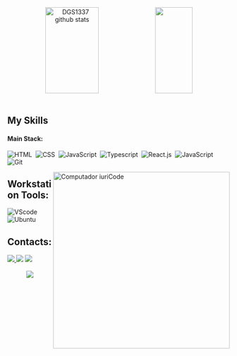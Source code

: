 <div align="center">

<div style="text-align: center;">
  <img width="49%" height="195px" src="https://github-readme-stats-sigma-five.vercel.app/api?username=kauamalves&show_icons=true&count_private=true&hide_border=true&title_color=ecf2f8&icon_color=0d1117&text_color=FFFFFF&bg_color=0d1117" alt="DGS1337 github stats" /> 
  <img width="41%" height="195px" src="https://github-readme-stats-sigma-five.vercel.app/api/top-langs/?username=kauamalves&layout=compact&hide_border=true&title_color=ecf2f8&text_color=FFFFFF&bg_color=0d1117" />
</div>

</div>

 </br>

## My Skills

#### Main Stack:

![HTML](https://img.shields.io/badge/HTML5-E34F26?style=for-the-badge&logo=html5&logoColor=white)&nbsp;
![CSS](https://img.shields.io/badge/CSS3-1572B6?style=for-the-badge&logo=css3&logoColor=white)&nbsp;
![JavaScript](https://img.shields.io/badge/JavaScript-F7DF1E?style=for-the-badge&logo=javascript&logoColor=black)&nbsp;
![Typescript](https://img.shields.io/badge/TypeScript-007ACC?style=for-the-badge&logo=typescript&logoColor=white)&nbsp;
![React.js](https://img.shields.io/badge/React-20232A?style=for-the-badge&logo=react&logoColor=61DAFB)&nbsp;
![JavaScript](https://img.shields.io/badge/Php-F7DF1E?style=for-the-badge&logo=php&logoColor=black)&nbsp;
![Git](https://img.shields.io/badge/GIT-E44C30?style=for-the-badge&logo=git&logoColor=white)&nbsp;

<img src="https://raw.githubusercontent.com/MicaelliMedeiros/micaellimedeiros/master/image/computer-illustration.png" min-width="400px" max-width="400px" width="400px" align="right" alt="Computador iuriCode">

## Workstation Tools:

![VScode](https://img.shields.io/badge/vscode-4285F4?style=for-the-badge&logo=vscode&logoColor=white)&nbsp;
![Ubuntu](https://img.shields.io/badge/Windows-E95420?style=for-the-badge&logo=windows&logoColor=white)&nbsp;

## Contacts:

<div> 
<a href="https://www.instagram.com/justkmzs" target="_blank"><img src="https://img.shields.io/badge/-Instagram-%23E4405F?style=for-the-badge&logo=instagram&logoColor=white">
</a>
<a href = "mailto:kauademeloalves.kk@gmail.com"> <img src="https://img.shields.io/badge/-Gmail-%23333?style=for-the-badge&logo=gmail&logoColor=white" target="_blank"></a>
<a href="https://www.linkedin.com/in/kauamalves/" target="_blank"><img src="https://img.shields.io/badge/-LinkedIn-%230077B5?style=for-the-badge&logo=linkedin&logoColor=white"  target="_blank"></a> 
</div>&nbsp;&nbsp;


<div style="text-align: center;">
    <img src="https://capsule-render.vercel.app/api?type=waving&color=161b22&height=120&section=footer"/>
</div>
